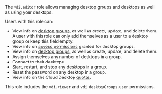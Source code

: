 The `vdi.editor` role allows managing desktop groups and desktops as well as using your desktops.

Users with this role can:
* View info on [desktop groups](../../cloud-desktop/concepts/desktops-and-groups.md), as well as create, update, and delete them. A user with this role can only add themselves as a user to a desktop group or keep this field empty.
* View info on [access permissions](../../iam/concepts/access-control/index.md) granted for desktop groups.
* View info on [desktop groups](../../cloud-desktop/concepts/desktops-and-groups.md), as well as create, update, and delete them.
* Assign themselves any number of desktops in a group.
* Connect to their desktops.
* Start, restart, and stop any desktops in a group.
* Reset the password on any desktop in a group.
* View info on the Cloud Desktop [quotas](../../cloud-desktop/concepts/limits.md#quotas).

This role includes the `vdi.viewer` and `vdi.desktopGroups.user` permissions.